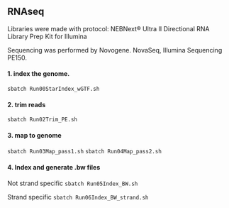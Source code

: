 ## RNAseq


Libraries were made with protocol:
NEBNext® Ultra II Directional RNA Library Prep Kit for Illumina

Sequencing was performed by Novogene. NovaSeq, Illumina Sequencing PE150.



#### 1. index the genome.

`sbatch Run00StarIndex_wGTF.sh`

#### 2. trim reads
`sbatch Run02Trim_PE.sh`

#### 3. map to genome
`sbatch Run03Map_pass1.sh`
`sbatch Run04Map_pass2.sh`

#### 4. Index and generate .bw files

Not strand specific
`sbatch Run05Index_BW.sh`

Strand specific
`sbatch Run06Index_BW_strand.sh`
